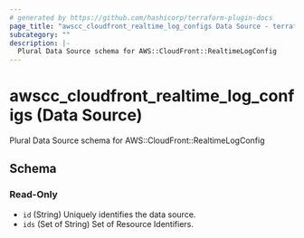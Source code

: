 ```yaml
---
# generated by https://github.com/hashicorp/terraform-plugin-docs
page_title: "awscc_cloudfront_realtime_log_configs Data Source - terraform-provider-awscc"
subcategory: ""
description: |-
  Plural Data Source schema for AWS::CloudFront::RealtimeLogConfig
---
```


# awscc_cloudfront_realtime_log_configs (Data Source)

Plural Data Source schema for AWS::CloudFront::RealtimeLogConfig



<!-- schema generated by tfplugindocs -->
## Schema

### Read-Only

- `id` (String) Uniquely identifies the data source.
- `ids` (Set of String) Set of Resource Identifiers.
